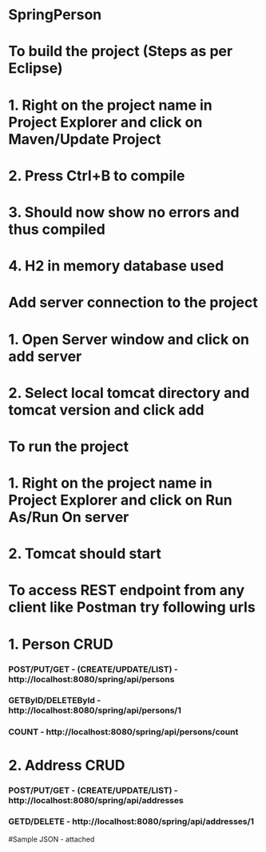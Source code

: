# SpringPerson

# To build the project (Steps as per Eclipse)
# 1. Right on the project name in Project Explorer and click on Maven/Update Project
# 2. Press Ctrl+B to compile
# 3. Should now show no errors and thus compiled
# 4. H2 in memory database used

# Add server connection to the project
# 1. Open Server window and click on add server
# 2. Select local tomcat directory and tomcat version and click add

# To run the project
# 1. Right on the project name in Project Explorer and click on Run As/Run On server
# 2. Tomcat should start

# To access REST endpoint from any client like Postman try following urls
# 1. Person CRUD
### POST/PUT/GET - (CREATE/UPDATE/LIST) -http://localhost:8080/spring/api/persons
### GETByID/DELETEById - http://localhost:8080/spring/api/persons/1
### COUNT - http://localhost:8080/spring/api/persons/count
# 2. Address CRUD
### POST/PUT/GET - (CREATE/UPDATE/LIST) -http://localhost:8080/spring/api/addresses
### GETD/DELETE - http://localhost:8080/spring/api/addresses/1

#Sample JSON - attached
